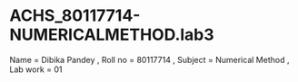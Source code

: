 # ACHS_80117714-NUMERICALMETHOD.lab3
Name = Dibika Pandey , Roll no = 80117714 , Subject = Numerical Method , Lab work = 01
